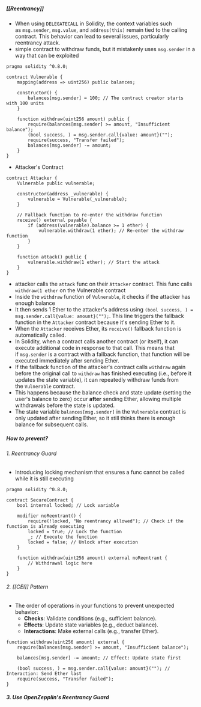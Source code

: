 ##### [[Reentrancy]]

- When using `DELEGATECALL` in Solidity, the context variables such as `msg.sender`, `msg.value`, and `address(this)` remain tied to the calling contract. This behavior can lead to several issues, particularly reentrancy attack.
- simple contract to withdraw funds, but it mistakenly uses `msg.sender` in a way that can be exploited
```
pragma solidity ^0.8.0;

contract Vulnerable {
    mapping(address => uint256) public balances;

    constructor() {
        balances[msg.sender] = 100; // The contract creator starts with 100 units
    }

    function withdraw(uint256 amount) public {
        require(balances[msg.sender] >= amount, "Insufficient balance");
        (bool success, ) = msg.sender.call{value: amount}("");
        require(success, "Transfer failed");
        balances[msg.sender] -= amount;
    }
}
```

- Attacker's Contract
```
contract Attacker {
    Vulnerable public vulnerable;

    constructor(address _vulnerable) {
        vulnerable = Vulnerable(_vulnerable);
    }

    // Fallback function to re-enter the withdraw function
    receive() external payable {
        if (address(vulnerable).balance >= 1 ether) {
            vulnerable.withdraw(1 ether); // Re-enter the withdraw function
        }
    }

    function attack() public {
        vulnerable.withdraw(1 ether); // Start the attack
    }
}
```
- attacker calls the `attack` func on their `Attacker` contract. This func calls `withdraw(1 ether` on the Vulnerable contract
- Inside the `withdraw` function of `Vulnerable`, it checks if the attacker has enough balance
- It then sends 1 Ether to the attacker's address using `(bool success, ) = msg.sender.call{value: amount}("");`. This line triggers the fallback function in the `Attacker` contract because it's sending Ether to it.
- When the `Attacker` receives Ether, its `receive()` fallback function is automatically called.
- In Solidity, when a contract calls another contract (or itself), it can execute additional code in response to that call. This means that if `msg.sender` is a contract with a fallback function, that function will be executed immediately after sending Ether.
- If the fallback function of the attacker's contract calls `withdraw` again before the original call to `withdraw` has finished executing (i.e., before it updates the state variable), it can repeatedly withdraw funds from the `Vulnerable` contract.
- This happens because the balance check and state update (setting the user's balance to zero) occur **after** sending Ether, allowing multiple withdrawals before the state is updated.
- The state variable `balances[msg.sender]` in the `Vulnerable` contract is only updated after sending Ether, so it still thinks there is enough balance for subsequent calls.

##### How to prevent?
###### 1. Reentrancy Guard
- Introducing locking mechanism that ensures a func cannot be called while it is still executing
```
pragma solidity ^0.8.0;

contract SecureContract {
    bool internal locked; // Lock variable

    modifier noReentrant() {
        require(!locked, "No reentrancy allowed"); // Check if the function is already executing
        locked = true; // Lock the function
        _; // Execute the function
        locked = false; // Unlock after execution
    }

    function withdraw(uint256 amount) external noReentrant {
        // Withdrawal logic here
    }
}
```
###### 2. [[CEI]] Pattern
- The order of operations in your functions to prevent unexpected behavior:
	- **Checks**: Validate conditions (e.g., sufficient balance).
	- **Effects**: Update state variables (e.g., deduct balance).
	- **Interactions**: Make external calls (e.g., transfer Ether).
```
function withdraw(uint256 amount) external {
    require(balances[msg.sender] >= amount, "Insufficient balance");
    
    balances[msg.sender] -= amount; // Effect: Update state first
    
    (bool success, ) = msg.sender.call{value: amount}(""); // Interaction: Send Ether last
    require(success, "Transfer failed");
}
```

##### 3. Use OpenZepplin's Reentrancy Guard

